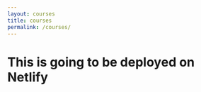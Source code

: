 ```yaml
---
layout: courses
title: courses
permalink: /courses/
---
```


<!--  -->
# This is going to be deployed on Netlify